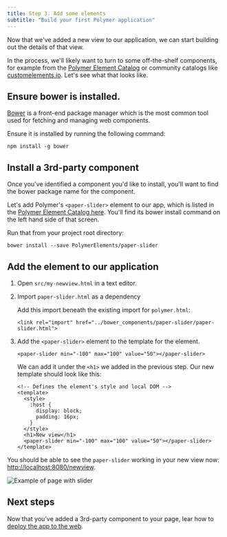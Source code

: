 ```yaml
---
title: Step 3. Add some elements
subtitle: "Build your first Polymer application"
---
```


<!-- toc -->

Now that we've added a new view to our application, we can start building
out the details of that view.

In the process, we'll likely want to turn
to some off-the-shelf components, for example from the
[Polymer Element Catalog][catalog] or community catalogs like
[customelements.io][ceio].  Let's see what that looks like.

## Ensure bower is installed.

[Bower][bower] is a front-end package manager which is the most common
tool used for fetching and managing web components.

Ensure it is installed by running the following command:

    npm install -g bower

## Install a 3rd-party component

Once you've identified a component you'd like to install, you'll want to find
the bower package name for the component.

Let's add Polymer's `<paper-slider>` element to our app, which is listed in the
[Polymer Element Catalog here][paper-slider].  You'll find its bower install
command on the left hand side of that screen.

Run that from your project root directory:

    bower install --save PolymerElements/paper-slider

## Add the element to our application

1.  Open `src/my-newview.html` in a text editor.

1.  Import `paper-slider.html` as a dependency

    Add this import beneath the existing import for `polymer.html`:

    ```
    <link rel="import" href="../bower_components/paper-slider/paper-slider.html">
    ```

1.  Add the `<paper-slider>` element to the template for the element.

    ```
    <paper-slider min="-100" max="100" value="50"></paper-slider>
    ```

    We can add it under the `<h1>` we added in the previous step.  Our new
    template should look like this:

    ```
    <!-- Defines the element's style and local DOM -->
    <template>
      <style>
        :host {
          display: block;
          padding: 16px;
        }
      </style>
      <h1>New view</h1>
      <paper-slider min="-100" max="100" value="50"></paper-slider>
    </template>
    ```

You should be able to see the `paper-slider` working in your new view now:
[http://localhost:8080/newview](http://localhost:8080/newview).

![Example of page with slider](/images/1.0/toolbox/app-drawer-template-slider.png)

## Next steps

Now that you've added a 3rd-party component to your page, lear how to
[deploy the app to the web](deploy).

[bower]: http://bower.io/
[catalog]: https://elements.polymer-project.org/
[paper-slider]: https://elements.polymer-project.org/elements/paper-slider
[ceio]: https://customelements.io/
